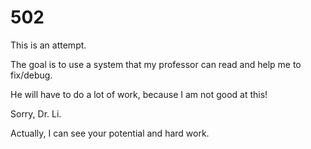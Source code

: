 # 502

This is an attempt.

The goal is to use a system that my professor can read and help me to fix/debug.

He will have to do a lot of work, because I am not good at this!

Sorry, Dr. Li.


Actually, I can see your potential and hard work. 
